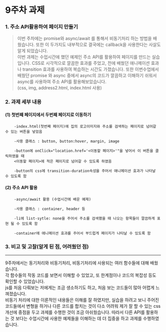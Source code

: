 # 9주차 과제 
### 1. 주소 API활용하여 페이지 만들기
> 이번 주차에는 promise와 async/await 를 통해서 비동기처리 하는 방법을 배웠습니다. 또한 이 두가지도 내부적으로 결국에는 callback을 사용한다는 사살도 알게 되었습니다.  
이번 과제는 수업시간에 했던 예제인 주소 API를 활용하여 페이지를 만드는 실습입니다. CSS로 시각적으로 깔끔한 효과를 주었고, 전에 배웠던 애니메이션 효과나 transition 효과를 사용하여 복습하는 시간도 가졌습니다. 또한 이번수업에서 배웠던 promise 와 async 중에서 async의 코드가 깔끔하고 이해하기 쉬워서 async를 사용하여 주소 API를 활용해보았습니다.  
(css, img, address2.html, index.html 사용)

### 2. 과제 세부 내용

 #### (1) 첫번째 페이지에서 두번째 페이지로 이동하기

        -index.html(첫번째 페이지)에 집의 로고이미지와 주소를 검색하는 페이지로 넘어갈 수 있는 버튼을 넣었음

        -사용 클래스 : button, button:hover, margin, image

        -button에 onClick="location.href='<이동할 페이지>'"을 넣어서 이 버튼을 클릭하였을 때  
        <이동할 페이지>에 적은 페이지로 넘어갈 수 있도록 하였음

        -button의 css에 transition-duration속성을 주어서 애니메이션 효과가 나타날 수 있도록 함

 #### (2) 주소 API 활용 

        -async/await 활용 (수업시간에 배운 예제)

        -사용 클래스 : container, header 등

        -li에 list-sytle: none을 주어서 주소를 검색했을 때 나오는 항목들이 깔끔하게 표현 될 수 있도록 함

        -container에 애니메이션 효과를 주어서 부드럽게 페이지가 나타날 수 있도록 함

### 3. 비고 및 고찰(알게 된 점, 어려웠던 점)
- ---------------------------------------------------------------
 9주차에서는 동기처리와 비동기처리, 비동기처리에 사용되는 여러 함수들에 대해 배웠습니다.  
 각 함수들의 작동 코드를 보면서 이해할 수 있었고, 또 한계점이나 코드의 복잡성 등도 확인할 수 있었습니다.  
 js를 처음 다뤄보는 저에게는 조금 생소하기도 하고, 처음 보는 코드들이 많아 어렵게 느껴졌습니다.  
 비동기 처리에 대한 이론적인 내용들은 이해를 잘 하였지만, 실습을 하려고 보니 주어진 코드들에서 변형을 하거나 다른 코드를 합치는 것이 다소 어려워 제가 잘 할 수 있는 css 개선에 중점을 두고 과제를 수행한 것이 조금 아쉬웠습니다. 따라서 다른 API를 활용하는 것 보다는 수업시간에 사용한 예제들을 이해하는 데 더 집중을 하고 과제를 수행하였습니다.

